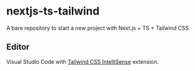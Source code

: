 # nextjs-ts-tailwind

A bare repository to start a new project with Next.js + TS + Tailwind CSS

## Editor

Visual Studio Code with [Tailwind CSS IntelliSense](https://marketplace.visualstudio.com/items?itemName=bradlc.vscode-tailwindcss) extension.
